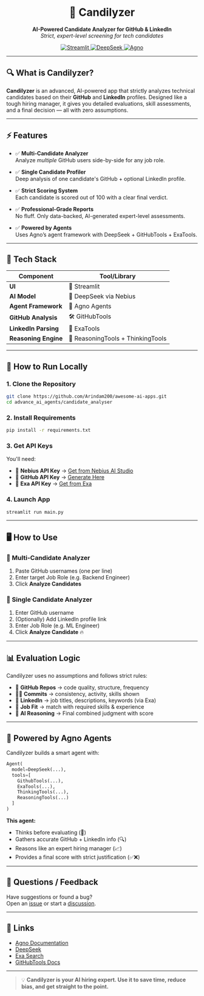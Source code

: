 <h1 align="center">🧠 Candilyzer</h1>
<p align="center">
  <strong>AI-Powered Candidate Analyzer for GitHub & LinkedIn</strong><br>
  <em>Strict, expert-level screening for tech candidates</em>
</p>

<p align="center">
  <a href="https://streamlit.io" target="_blank">
    <img src="https://img.shields.io/badge/Built%20With-Streamlit-%23FF4B4B?style=for-the-badge" alt="Streamlit">
  </a>
  <a href="https://studio.nebius.com/" target="_blank">
    <img src="https://img.shields.io/badge/AI%20Model-DeepSeek-blueviolet?style=for-the-badge" alt="DeepSeek">
  </a>
  <a href="https://agno.com" target="_blank">
    <img src="https://img.shields.io/badge/Agno-Agent%20Framework-orange?style=for-the-badge" alt="Agno">
  </a>
</p>

---

## 🔍 What is Candilyzer?

**Candilyzer** is an advanced, AI-powered app that strictly analyzes technical candidates based on their **GitHub** and **LinkedIn** profiles. Designed like a tough hiring manager, it gives you detailed evaluations, skill assessments, and a final decision — all with zero assumptions.

---

## ⚡ Features

- ✅ **Multi-Candidate Analyzer**  
  Analyze *multiple* GitHub users side-by-side for any job role.

- ✅ **Single Candidate Profiler**  
  Deep analysis of one candidate's GitHub + optional LinkedIn profile.

- ✅ **Strict Scoring System**  
  Each candidate is scored out of 100 with a clear final verdict.

- ✅ **Professional-Grade Reports**  
  No fluff. Only data-backed, AI-generated expert-level assessments.

- ✅ **Powered by Agents**  
  Uses Agno’s agent framework with DeepSeek + GitHubTools + ExaTools.

---

## 🧰 Tech Stack

| Component         | Tool/Library                        |
|-------------------|-------------------------------------|
| **UI**            | 🧼 Streamlit                        |
| **AI Model**      | 🧠 DeepSeek via Nebius                   |
| **Agent Framework** | 🧠 Agno Agents                    |
| **GitHub Analysis**| 🛠️ GitHubTools                    |
| **LinkedIn Parsing**| 🔎 ExaTools                       |
| **Reasoning Engine**| 🧩 ReasoningTools + ThinkingTools |

---

## 🚀 How to Run Locally

### 1. Clone the Repository

```bash
git clone https://github.com/Arindam200/awesome-ai-apps.git
cd advance_ai_agents/candidate_analyser
```

### 2. Install Requirements

```bash
pip install -r requirements.txt
```

### 3. Get API Keys

You'll need:

- 🔑 **Nebius API Key** → [Get from Nebius AI Studio](https://studio.nebius.com/?modals=create-api-key)
- 🔑 **GitHub API Key** → [Generate Here](https://github.com/settings/tokens)
- 🔑 **Exa API Key** → [Get from Exa](https://exa.ai)

### 4. Launch App

```bash
streamlit run main.py
```

---

## 🖥️ How to Use

### 🔁 Multi-Candidate Analyzer

1. Paste GitHub usernames (one per line)
2. Enter target Job Role (e.g. Backend Engineer)
3. Click **Analyze Candidates**

### 🔎 Single Candidate Analyzer

1. Enter GitHub username
2. (Optionally) Add LinkedIn profile link
3. Enter Job Role (e.g. ML Engineer)
4. Click **Analyze Candidate** 🔥

---

## 📊 Evaluation Logic

Candilyzer uses no assumptions and follows strict rules:

- 📁 **GitHub Repos** → code quality, structure, frequency
- 🧑‍💻 **Commits** → consistency, activity, skills shown
- 💼 **LinkedIn** → job titles, descriptions, keywords (via Exa)
- 🎯 **Job Fit** → match with required skills & experience
- 🧠 **AI Reasoning** → Final combined judgment with score

---

## 🧪 Powered by Agno Agents

Candilyzer builds a smart agent with:

```python
Agent(
  model=DeepSeek(...),
  tools=[
    GithubTools(...),
    ExaTools(...),
    ThinkingTools(...),
    ReasoningTools(...)
  ]
)
```

**This agent:**
- Thinks before evaluating (🧠)
- Gathers accurate GitHub + LinkedIn info (🔍)
- Reasons like an expert hiring manager (📈)
- Provides a final score with strict justification (✅❌)

---



## 💬 Questions / Feedback

Have suggestions or found a bug?  
Open an [issue](../../issues) or start a [discussion](../../discussions).

---

## 🔗 Links

- [Agno Documentation](https://docs.agno.ai)
- [DeepSeek](https://deepseek.com)
- [Exa Search](https://exa.ai)
- [GitHubTools Docs](https://github.com/features/copilot)

---

> 💡 **Candilyzer is your AI hiring expert. Use it to save time, reduce bias, and get straight to the point.**
